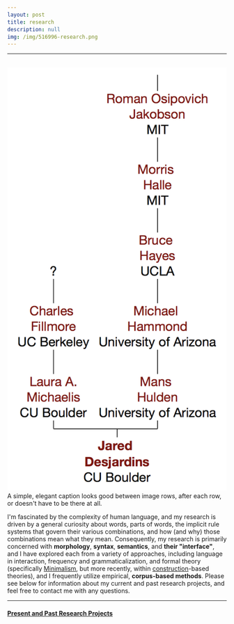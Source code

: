 ```yaml
---
layout: post
title: research
description: null
img: /img/516996-research.png
---
```


***

<br/>

<div class="img_row">
	<img class="col three" src="/img/linguistree-snapshot.png">
</div>
<div class="col three caption">
	A simple, elegant caption looks good between image rows, after each row, or doesn't have to be there at all. 
</div>

<!--<img class="col one right" src="/img/linguistree-snapshot.png">-->

I'm fascinated by the complexity of human language, and my research is driven by a general curiosity about words, parts of words, the implicit rule systems that govern their various combinations, and how (and why) those combinations mean what they mean. Consequently, my research is primarily concerned with **morphology**, **syntax**, **semantics**, and **their "interface"**, and I have explored each from a variety of approaches, including language in interaction, frequency and grammaticalization, and formal theory (specifically [Minimalism](http://en.wikipedia.org/wiki/Minimalist_program), but more recently, within [construction](http://en.wikipedia.org/wiki/Construction_grammar)-based theories), and I frequently utilize empirical, **corpus-based methods**. Please see below for information about my current and past research projects, and feel free to contact me with any questions.

***
<sub></sub>
<h4><a href="http://jared-desjardins.github.io/research/current">Present and Past Research Projects</a></h4>
<sup></sup>
